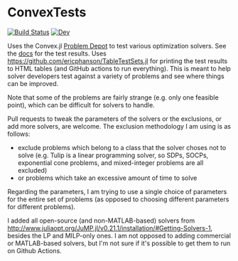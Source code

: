 # ConvexTests

[![Build Status](https://github.com/ericphanson/ConvexTests.jl/workflows/CI/badge.svg)](https://github.com/ericphanson/ConvexTests.jl/actions)
[![Dev](https://img.shields.io/badge/docs-dev-blue.svg)](https://ericphanson.github.io/ConvexTests.jl/dev)

Uses the Convex.jl [Problem Depot](https://www.juliaopt.org/Convex.jl/stable/problem_depot/)
to test various optimization solvers. See the
[docs](https://ericphanson.github.io/ConvexTests.jl/dev) for the test results.
Uses <https://github.com/ericphanson/TableTestSets.jl> for printing the test
results to HTML tables (and GitHub actions to run everything). This is meant to
help solver developers test against a variety of problems and see where things
can be improved.

Note that some of the problems are fairly strange (e.g. only one feasible
point), which can be difficult for solvers to handle.

Pull requests to tweak the parameters of the solvers or the exclusions, or add
more solvers, are welcome. The exclusion methodology I am using is as follows:

* exclude problems which belong to a class that the solver choses not to solve
  (e.g. Tulip is a linear programming solver, so SDPs, SOCPs, exponential cone
  problems, and mixed-integer problems are all excluded)
* or problems which take an excessive amount of time to solve

Regarding the parameters, I am trying to use a single choice of parameters for
the entire set of problems (as opposed to choosing different parameters for
different problems).

I added all open-source (and non-MATLAB-based) solvers from
http://www.juliaopt.org/JuMP.jl/v0.21.1/installation/#Getting-Solvers-1, besides
the LP and MILP-only ones. I am not opposed to adding commercial or MATLAB-based
solvers, but I'm not sure if it's possible to get them to run on Github Actions.
